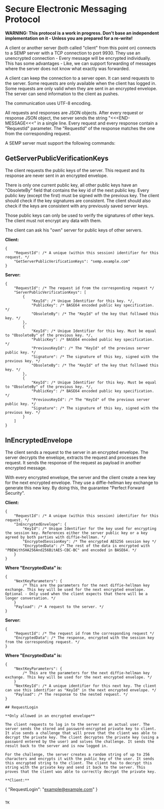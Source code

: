 # Secure Electronic Messaging Protocol

**WARNING: This protocol is a work in progress. Don't base an independent implementation on it - Unless you are prepared for a re-write!**

A client or another server (both called "client" from this point on) connects to a SEMP server with a TCP connection to port 9930. They use an unencrypted connection - Every message will be encrypted individually. This has some advantages - Like, we can support forwarding of messages where the server does not know what exactly was forwarded.

A client can keep the connection to a server open. It can send requests to the server. Some requests are only available when the client has logged in. Some requests are only valid when they are sent in an encrypted envelope. The server can send information to the client as pushes.

The communication uses UTF-8 encoding.

All requests and responses are JSON objects. After every request or response JSON object, the server sends the string "<<<END-MESSAGE<<<" in a single line. Every request and every response contain a "RequestId" parameter. The "RequestId" of the response matches the one from the corresponding request.

A SEMP server must support the following commands:

## GetServerPublicVerificationKeys

The client requests the public keys of the server. This request and its response are never sent in an encrypted envelope.

There is only one current public key, all other public keys have an "ObsoleteBy" field that contains the key id of the next public key. Every public key (except the first) must be signed with the previous key. The client should check if the key signatures are consistent. The client should also check if the keys are consistent with any previously saved server keys.

Those public keys can only be used to verify the signatures of other keys. The client must not encrypt any data with them.

The client can ask his "own" server for public keys of other servers.

**Client:**
```
{
    "RequestId": /* A unique (within this session) identifier for this request. */
    "GetServerPublicVerificationKeys": "semp.example.com"
}
```

**Server:**
```
{
    "RequestId": /* The request id from the corresponding request */
    "ServerPublicVerificationKeys": [
        {
            "KeyId": /* Unique Identifier for this key. */,
            "PublicKey": /* BASE64 encoded public key specification. */
            "ObsoleteBy": /* The "KeyId" of the key that followed this key. */
        },
        {
            "KeyId": /* Unique Identifier for this key. Must be equal to "ObsoleteBy" of the previous key. */,
            "PublicKey": /* BASE64 encoded public key specification. */
            "PreviousKeyId": /* The "KeyId" of the previous server public key. */
            "Signature": /* The signature of this key, signed with the previous key. */
            "ObsoleteBy": /* The "KeyId" of the key that followed this key. */
        },
        {
            "KeyId": /* Unique Identifier for this key. Must be equal to "ObsoleteBy" of the previous key. */,
            "PublicKey": /* BASE64 encoded public key specification. */
            "PreviousKeyId": /* The "KeyId" of the previous server public key. */
            "Signature": /* The signature of this key, signed with the previous key. */
        }
    ]
}
```

## InEncryptedEnvelope

The client sends a request to the server in an encrypted envelope. The server decrypts the envelope, extracts the request and processes the request. It sends the response of the request as payload in another encrypted message.

With every encrypted envelope, the server and the client create a new key for the next encrypted envelope. They use a diffie-hellman key exchange to generate this new key. By doing this, the guarantee "Perfect Forward Security".

**Client:**
```
{
    "RequestId": /* A unique (within this session) identifier for this request. */
    "InEncryptedEnvelope": {
        "KeyId": /* Unique Identifier for the key used for encrypting the session key. References either the server public key or a key agreed by both parties with diffie-hellman. */
        "EncryptedSessionKey": /* The encrypted AES256 session key */
        "EncryptedData": /* The rest of the data is encrypted with "PBEWithSHA256And256BitAES-CBC-BC" and encoded in BASE64. */
    }
}
```

**Where "EncryptedData" is:**
```
{
    "NextKeyParameters": { 
        /* This are the parameters for the next diffie-hellman key exchange. This key will be used for the next encrypted envelope. Optional - Only used when the client expects that there will be a longer conversation. */
    }
    "Payload": /* A request to the server. */
}
```

**Server:**
```
{
    "RequestId": /* The request id from the corresponding request */
    "EncryptedData": /* The response, encrypted with the session key from the corresponding request. */
}
```

**Where "EncryptedData" is:**
```
{
    "NextKeyParameters": {
        /* This are the parameters for the next diffie-hellman key exchange. This key will be used for the next encrypted envelope. */
    }
    "NextKeyId": /* A unique identifier for this next key. The client can use this identifier as "KeyId" in the next encrypted envelope. */
    "Payload": /* The response to the nested request. */
}

## RequestLogin

**Only allowed in an encrypted envelope**

The client requests to log in to the server as an actual user. The server sends the stored and password-encrypted private key to client. It also sends a challenge that will prove that the client was able to decrypt the private key. The client decryptes the private key (using a password entered by the user) and solves the challenge. It sends the result back to the server and is now logged in.

For the challenge, the server creates a random string of up to 256 characters and encrypts it with the public key of the user. It sends this encrypted string to the client. The client has to decrypt this string with the private key and send it back to the server. This proves that the client was able to correctly decrypt the private key.

**Client:**
```
{
    "RequestLogin": "example@example.com"
}
```

TK
